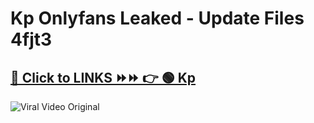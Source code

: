 
 # Kp Onlyfans Leaked - Update Files 4fjt3

## <h2><a href="https://clipsfans.com/Kp&ref=git">🔗 Click to LINKS ⏩⏩ 👉 🟢 Kp </a></h2>

<a href="https://clipsfans.com/Kp&ref=git" rel="nofollow" data-target="animated-image.originalLink"><img src="https://i.ibb.co.com/xMMVF88/686577567.gif" alt="Viral Video Original" style="max-width: 100%; display: inline-block;" data-target="animated-image.originalImage"></a>

